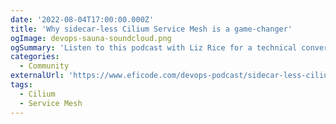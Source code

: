 ```yaml
---
date: '2022-08-04T17:00:00.000Z'
title: 'Why sidecar-less Cilium Service Mesh is a game-changer'
ogImage: devops-sauna-soundcloud.png
ogSummary: 'Listen to this podcast with Liz Rice for a technical conversation around Cilium Service Mesh'
categories:
  - Community
externalUrl: 'https://www.eficode.com/devops-podcast/sidecar-less-cilium-mesh'
tags:
  - Cilium
  - Service Mesh
---
```

